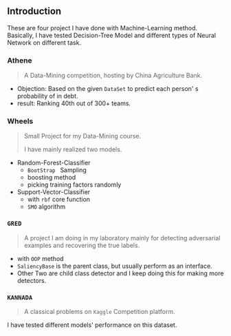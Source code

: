 ## Introduction

These are four project I have done with Machine-Learning method. Basically, I have tested Decision-Tree Model and different types of Neural Network on different task.

### Athene

> A Data-Mining competition, hosting by China Agriculture Bank. 

- Objection: Based on the given `DataSet` to predict each person' s probability of in debt.
- result: Ranking 40th out of 300+ teams.

### Wheels

> Small Project for my Data-Mining course. 
>
> I have mainly realized two models.

- Random-Forest-Classifier
  - `BootStrap ` Sampling
  - boosting method
  - picking training factors randomly
- Support-Vector-Classifier
  - with `rbf` core function
  - `SMO` algorithm

### `GRED`

> A project I am doing in my laboratory mainly for detecting adversarial examples and recovering the true labels. 

- with `OOP` method 
- `SaliencyBase` is the parent class, but usually perform as an interface.
- Other Two are child class detector and I keep doing this for making more detectors.

### `KANNADA`

> A classical problems on  `Kaggle` Competition platform.

I have tested different models' performance on this dataset.